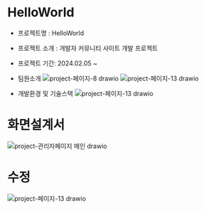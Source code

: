 # HelloWorld 
+ 프로젝트명 : HelloWorld
+ 프로젝트 소개 : 개발자 커뮤니티 사이트 개발 프로젝트
+ 프로젝트 기간: 2024.02.05 ~

+ 팀원소개
![project-페이지-8 drawio](https://github.com/changhui98/HelloWorld/assets/143060426/d9bf8cf6-1f2d-49f3-82cb-a3544ca754ea)
![project-페이지-13 drawio](https://github.com/changhui98/HelloWorld/assets/143060426/af9eec90-c9db-4d5a-8ef5-7f244f065824)

+ 개발환경 및 기술스택
![project-페이지-13 drawio](https://github.com/changhui98/HelloWorld/assets/143060426/23dfdf3e-12f1-4abc-a335-41830e8994a8)

# 화면설계서

![project-관리자페이지 메인  drawio](https://github.com/changhui98/HelloWorld/assets/143060426/f5ebd89f-8cbd-4ba1-8c64-73f018987576)


# 수정 

![project-페이지-13 drawio](https://github.com/changhui98/HelloWorld/assets/143060426/23dfdf3e-12f1-4abc-a335-41830e8994a8)
